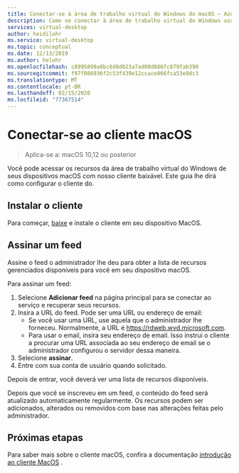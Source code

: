 ```yaml
---
title: Conectar-se à área de trabalho virtual do Windows do macOS – Azure
description: Como se conectar à área de trabalho virtual do Windows usando o cliente macOS.
services: virtual-desktop
author: heidilohr
ms.service: virtual-desktop
ms.topic: conceptual
ms.date: 12/13/2019
ms.author: helohr
ms.openlocfilehash: c8995899a0bc6d8d023a7ad08d886fc879fab390
ms.sourcegitcommit: f97f086936f2c53f439e12ccace066fca53e8dc3
ms.translationtype: MT
ms.contentlocale: pt-BR
ms.lasthandoff: 02/15/2020
ms.locfileid: "77367514"
---
```

# <a name="connect-with-the-macos-client"></a>Conectar-se ao cliente macOS

> Aplica-se a: macOS 10,12 ou posterior

Você pode acessar os recursos da área de trabalho virtual do Windows de seus dispositivos macOS com nosso cliente baixável. Este guia lhe dirá como configurar o cliente do.

## <a name="install-the-client"></a>Instalar o cliente

Para começar, [baixe](https://apps.apple.com/app/microsoft-remote-desktop/id1295203466?mt=12) e instale o cliente em seu dispositivo MacOS.

## <a name="subscribe-to-a-feed"></a>Assinar um feed

Assine o feed o administrador lhe deu para obter a lista de recursos gerenciados disponíveis para você em seu dispositivo macOS.

Para assinar um feed:

1. Selecione **Adicionar feed** na página principal para se conectar ao serviço e recuperar seus recursos.
2. Insira a URL do feed. Pode ser uma URL ou endereço de email:
   - Se você usar uma URL, use aquela que o administrador lhe forneceu. Normalmente, a URL é <https://rdweb.wvd.microsoft.com>.
   - Para usar o email, insira seu endereço de email. Isso instrui o cliente a procurar uma URL associada ao seu endereço de email se o administrador configurou o servidor dessa maneira.
3. Selecione **assinar**.
4. Entre com sua conta de usuário quando solicitado.

Depois de entrar, você deverá ver uma lista de recursos disponíveis.

Depois que você se inscreveu em um feed, o conteúdo do feed será atualizado automaticamente regularmente. Os recursos podem ser adicionados, alterados ou removidos com base nas alterações feitas pelo administrador.

## <a name="next-steps"></a>Próximas etapas

Para saber mais sobre o cliente macOS, confira a documentação [introdução ao cliente MacOS](/windows-server/remote/remote-desktop-services/clients/remote-desktop-mac/) .
